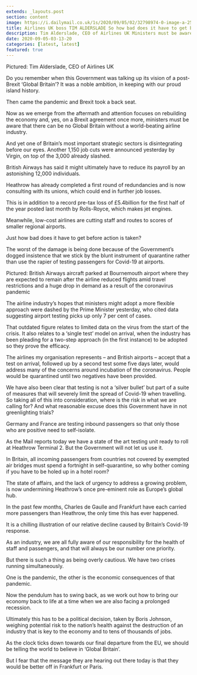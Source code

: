 ```yaml
---
extends: _layouts.post
section: content
image: https://i.dailymail.co.uk/1s/2020/09/05/02/32798974-0-image-a-25_1599269613445.jpg 
title: Airlines UK boss TIM ALDERSLADE So how bad does it have to get before Boris acts? 
description: Tim Alderslade, CEO of Airlines UK Ministers must be aware that there can be no Global Britain without a world-beating airline industry. 
date: 2020-09-05-03-13-20 
categories: [latest, latest] 
featured: true 
--- 
```

Pictured: Tim Alderslade, CEO of Airlines UK

Do you remember when this Government was talking up its vision of a post-Brexit ‘Global Britain’? It was a noble ambition, in keeping with our proud island history.

Then came the pandemic and Brexit took a back seat.

Now as we emerge from the aftermath and attention focuses on rebuilding the economy and, yes, on a Brexit agreement once more, ministers must be aware that there can be no Global Britain without a world-beating airline industry.

And yet one of Britain’s most important strategic sectors is disintegrating before our eyes. Another 1,150 job cuts were announced yesterday by Virgin, on top of the 3,000 already slashed.

British Airways has said it might ultimately have to reduce its payroll by an astonishing 12,000 individuals.

Heathrow has already completed a first round of redundancies and is now consulting with its unions, which could end in further job losses.

This is in addition to a record pre-tax loss of £5.4billion for the first half of the year posted last month by Rolls-Royce, which makes jet engines.

Meanwhile, low-cost airlines are cutting staff and routes to scores of smaller regional airports.

Just how bad does it have to get before action is taken?

The worst of the damage is being done because of the Government’s dogged insistence that we stick by the blunt instrument of quarantine rather than use the rapier of testing passengers for Covid-19 at airports.

Pictured: British Airways aircraft parked at Bournemouth airport where they are expected to remain after the airline reduced flights amid travel restrictions and a huge drop in demand as a result of the coronavirus pandemic

The airline industry’s hopes that ministers might adopt a more flexible approach were dashed by the Prime Minister yesterday, who cited data suggesting airport testing picks up only 7 per cent of cases.

That outdated figure relates to limited data on the virus from the start of the crisis. It also relates to a ‘single test’ model on arrival, when the industry has been pleading for a two-step approach (in the first instance) to be adopted so they prove the efficacy.

The airlines my organisation represents – and British airports – accept that a test on arrival, followed up by a second test some five days later, would address many of the concerns around incubation of the coronavirus. People would be quarantined until two negatives have been provided.

We have also been clear that testing is not a ‘silver bullet’ but part of a suite of measures that will severely limit the spread of Covid-19 when travelling. So taking all of this into consideration, where is the risk in what we are calling for? And what reasonable excuse does this Government have in not greenlighting trials?

Germany and France are testing inbound passengers so that only those who are positive need to self-isolate.

As the Mail reports today we have a state of the art testing unit ready to roll at Heathrow Terminal 2. But the Government will not let us use it.

In Britain, all incoming passengers from countries not covered by exempted air bridges must spend a fortnight in self-quarantine, so why bother coming if you have to be holed up in a hotel room?

The state of affairs, and the lack of urgency to address a growing problem, is now undermining Heathrow’s once pre-eminent role as Europe’s global hub.

In the past few months, Charles de Gaulle and Frankfurt have each carried more passengers than Heathrow, the only time this has ever happened.

It is a chilling illustration of our relative decline caused by Britain’s Covid-19 response.

As an industry, we are all fully aware of our responsibility for the health of staff and passengers, and that will always be our number one priority.

But there is such a thing as being overly cautious. We have two crises running simultaneously.

One is the pandemic, the other is the economic consequences of that pandemic.

Now the pendulum has to swing back, as we work out how to bring our economy back to life at a time when we are also facing a prolonged recession.

Ultimately this has to be a political decision, taken by Boris Johnson, weighing potential risk to the nation’s health against the destruction of an industry that is key to the economy and to tens of thousands of jobs.

As the clock ticks down towards our final departure from the EU, we should be telling the world to believe in ‘Global Britain’.

But I fear that the message they are hearing out there today is that they would be better off in Frankfurt or Paris.

